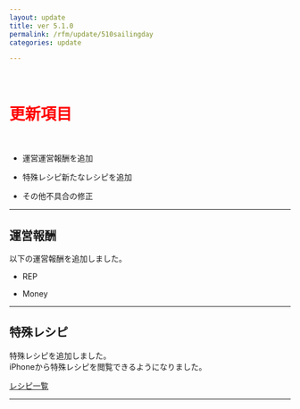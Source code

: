 ```yaml
---
layout: update
title: ver 5.1.0
permalink: /rfm/update/510sailingday 
categories: update

---
```



<br>
<h1 id="1"><font color="red">更新項目</font></h1><br>


+ <span class="green-badge">運営</span>運営報酬を追加      

+ <span class="blue-badge">特殊レシピ</span>新たなレシピを追加                  

+ <span class="blue-badge">その他</span>不具合の修正  



----------------------------------------------------  
## 運営報酬              

以下の運営報酬を追加しました。  

+ REP

+ Money 



----------------------------------------------------  
## 特殊レシピ            

特殊レシピを追加しました。  
iPhoneから特殊レシピを閲覧できるようになりました。  

[レシピ一覧](https://web.njj12.net/rfm/recipe) <br>
  
----------------------------------------------------  





  

